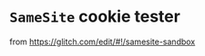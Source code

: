 `SameSite` cookie tester
========================

from https://glitch.com/edit/#!/samesite-sandbox
